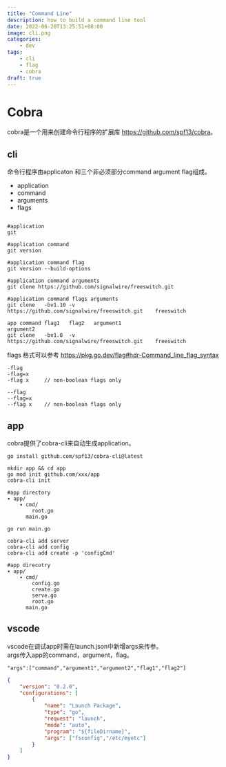 ```yaml
---
title: "Command Line"
description: how to build a command line tool
date: 2022-06-20T13:25:51+08:00
image: cli.png
categories:
    - dev
tags:
    - cli
    - flag
    - cobra
draft: true
---
```


# Cobra

cobra是一个用来创建命令行程序的扩展库 <https://github.com/spf13/cobra>。  

## cli

命令行程序由applicaton 和三个非必须部分command argument flag组成。  

- application
- command
- arguments
- flags

```shell

#application
git

#application command
git version

#application command flag
git version --build-options

#application command arguments
git clone https://github.com/signalwire/freeswitch.git

#application command flags arguments
git clone   -bv1.10 -v      https://github.com/signalwire/freeswitch.git    freeswitch 

app command flag1   flag2   argument1                                       argument2
git clone   -bv1.0  -v      https://github.com/signalwire/freeswitch.git    freeswitch

```

flags 格式可以参考 <https://pkg.go.dev/flag#hdr-Command_line_flag_syntax>  

```shell
-flag
-flag=x
-flag x     // non-boolean flags only

--flag
--flag=x
--flag x    // non-boolean flags only
```

## app

cobra提供了cobra-cli来自动生成application。  

```shell
go install github.com/spf13/cobra-cli@latest

mkdir app && cd app
go mod init github.com/xxx/app
cobra-cli init

#app directory
▾ app/
    ▾ cmd/
        root.go
      main.go

go run main.go

cobra-cli add server
cobra-cli add config
cobra-cli add create -p 'configCmd'

#app direcotry
▾ app/
    ▾ cmd/
        config.go
        create.go
        serve.go
        root.go
      main.go
```

## vscode

vscode在调试app时需在launch.json中新增args来传参。  
args传入app的command，argument，flag。  

```format
"args":["command","argument1","argument2","flag1","flag2"]
```

```json
{
    "version": "0.2.0",
    "configurations": [
        {
            "name": "Launch Package",
            "type": "go",
            "request": "launch",
            "mode": "auto",
            "program": "${fileDirname}",
            "args": ["fsconfig","/etc/myetc"]
        }
    ]
}
```
